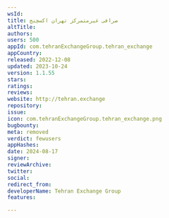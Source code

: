 ```yaml
---
wsId: 
title: صرافی غیرمتمرکز تهران اکسچنج
altTitle: 
authors: 
users: 500
appId: com.tehranExchangeGroup.tehran_exchange
appCountry: 
released: 2022-12-08
updated: 2023-10-24
version: 1.1.55
stars: 
ratings: 
reviews: 
website: http://tehran.exchange
repository: 
issue: 
icon: com.tehranExchangeGroup.tehran_exchange.png
bugbounty: 
meta: removed
verdict: fewusers
appHashes: 
date: 2024-08-17
signer: 
reviewArchive: 
twitter: 
social: 
redirect_from: 
developerName: Tehran Exchange Group
features: 

---
```


